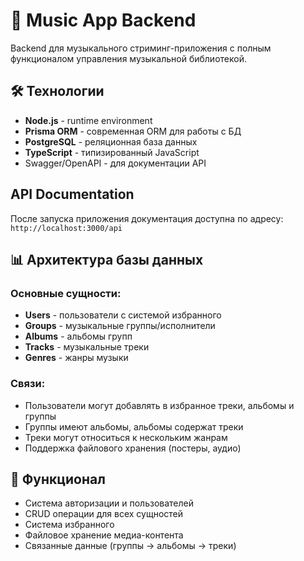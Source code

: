 # 🎵 Music App Backend

Backend для музыкального стриминг-приложения с полным функционалом управления музыкальной библиотекой.

## 🛠 Технологии
- **Node.js** - runtime environment
- **Prisma ORM** - современная ORM для работы с БД  
- **PostgreSQL** - реляционная база данных
- **TypeScript** - типизированный JavaScript
- Swagger/OpenAPI - для документации API

## API Documentation
После запуска приложения документация доступна по адресу:
`http://localhost:3000/api`

## 📊 Архитектура базы данных

### Основные сущности:
- **Users** - пользователи с системой избранного
- **Groups** - музыкальные группы/исполнители  
- **Albums** - альбомы групп
- **Tracks** - музыкальные треки
- **Genres** - жанры музыки

### Связи:
- Пользователи могут добавлять в избранное треки, альбомы и группы
- Группы имеют альбомы, альбомы содержат треки
- Треки могут относиться к нескольким жанрам
- Поддержка файлового хранения (постеры, аудио)

## 🚀 Функционал
- Система авторизации и пользователей
- CRUD операции для всех сущностей
- Система избранного
- Файловое хранение медиа-контента
- Связанные данные (группы → альбомы → треки)
